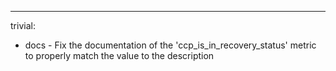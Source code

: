 ---
trivial:
  - docs - Fix the documentation of the 'ccp_is_in_recovery_status' metric to properly match the value to the description
